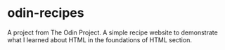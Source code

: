 # odin-recipes
A project from The Odin Project. A simple recipe website to demonstrate what I learned about HTML in the foundations of HTML section.
